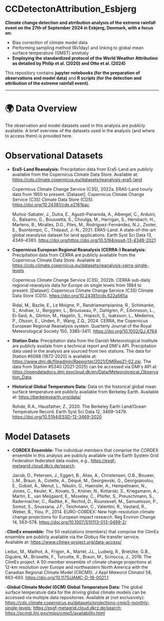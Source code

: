 # CCDetectonAttribution_Esbjerg

**Climate change detection and atrribution analysis of the extreme rainfall event on the 27th of September 2024 in Esbjerg, Denmark, with a focus on:**

- Bias correction of climate model data
- Performing sampling method (Rx1day) and linking to global mean surface temperature (GMST) anomaly
- **Employing the standardized protocol of the World Weather Attribution as detailed by Philip et al. (2020) and Otto et al. (2024)**

This repository contains **jupyter notebooks (for the preparation of observations and model data)** and **R scripts (for the detection and attribution of the extreme rainfall event)**.

---

# 🌍 Data Overview

The observation and model datasets used in this analysis are publicly available. A brief overview of the datasets used in the analysis (and where to access them) is provided here. 

# Observational Datasets

- **Era5-Land Reanalysis:** Precipitation data from Era5-Land are publicly available from the Copernicus Climate Data Store. Available at: https://cds.climate.copernicus.eu/datasets/reanalysis-era5-land

  Copernicus Climate Change Service (C3S), 2022a. ERA5-Land hourly data from 1950 to present. [Dataset]. Copernicus Climate Change Service (C3S) Climate Data Store (CDS).      https://doi.org/10.24381/cds.e2161bac 

  Muñoz-Sabater, J., Dutra, E., Agustí-Panareda, A., Albergel, C., Arduini, G., Balsamo, G., Boussetta, S., Choulga, M., Harrigan, S., Hersbach, H., Martens, B., Miralles,     D.G., Piles, M., Rodríguez-Fernández, N.J., Zsoter, E., Buontempo, C., Thépaut, J.-N., 2021. ERA5-Land: A state-of-the-art global reanalysis dataset for land                 applications.   Earth Syst Sci Data 13, 4349–4383. https://doi.org/https://doi.org/10.5194/essd-13-4349-2021

- **Copernicus European Regional Reanalysis (CERRA-) Reanalysis:** Precipitation data from CERRA are publicly available from the Copernicus Climate Data Store. Available at: https://cds.climate.copernicus.eu/datasets/reanalysis-cerra-single-levels

  Copernicus Climate Change Service (C3S), 2022b. CERRA sub-daily regional reanalysis data for Europe on single levels from 1984 to present. [Dataset]. Copernicus Climate      Change Service (C3S) Climate Data Store (CDS). https://doi.org/10.24381/cds.622a565a 

  Ridal, M., Bazile, E., Le Moigne, P., Randriamampianina, R., Schimanke, S., Andrae, U., Berggren, L., Brousseau, P., Dahlgren, P., Edvinsson, L., El-Said, A., Glinton, M.,   Hagelin, S., Hopsch, S., Isaksson, L., Medeiros, P., Olsson, E., Unden, P., Wang, Z.Q., 2024. CERRA, the Copernicus European Regional Reanalysis system. Quarterly Journal    of the Royal Meteorological Society 150, 3385–3411. https://doi.org/10.1002/QJ.4764 

- **Station Data:** Precipitation data from the Danish Meteorological Institute are publicly availale from a technical report and DMI's API. Precipitation data used in the analysis are sourced from two stations. The data for Station #6088 (1872-2020) is available at: https://www.dmi.dk/fileadmin/Rapporter/2021/DMIRep21-02.zip. The data from Station #5340 (2021-2025) can be accessed via DMI's API at: https://opendatadocs.dmi.govcloud.dk/en/Data/Meteorological_Observation_Data.

- **Historical Global Temperature Data:** Data on the historical global mean surface temperature are publicly available from Berkeley Earth. Available at: https://berkeleyearth.org/data/

  Rohde, R.A., Hausfather, Z., 2020. The Berkeley Earth Land/Ocean Temperature Record. Earth Syst Sci Data 12, 3469–3479. https://doi.org/10.5194/ESSD-12-3469-2020 

# Model Datasets

- **CORDEX Ensemble:** The individual members that comprise the CORDEX ensemble in this analysis are publicly available via the Earth System Grid Federation federated data nodes, e.g., https://esgf-metagrid.cloud.dkrz.de/search.

  Jacob, D., Petersen, J., Eggert, B., Alias, A., Christensen, O.B., Bouwer, L.M., Braun, A., Colette, A., Déqué, M., Georgievski, G., Georgopoulou, E., Gobiet, A., Menut,     L., Nikulin, G., Haensler, A., Hempelmann, N., Jones, C., Keuler, K., Kovats, S., Kröner, N., Kotlarski, S., Kriegsmann, A., Martin, E., van Meijgaard, E., Moseley, C.,      Pfeifer, S., Preuschmann, S., Radermacher, C., Radtke, K., Rechid, D., Rounsevell, M., Samuelsson, P., Somot, S., Soussana, J.F., Teichmann, C., Valentini, R., Vautard,      R.,   Weber, B., Yiou, P., 2014. EURO-CORDEX: New high-resolution climate change projections for European impact research. Reg Environ Change 14, 563–578.
  https://doi.org/10.1007/S10113-013-0499-2/ 

-**ClimEx ensemble:** The 50 realizations (members) that comprise the ClimEx ensemble are publicly available via the Globus file transfer service. Available at: https://www.climex-project.org/data-access/

  Leduc, M., Mailhot, A., Frigon, A., Martel, J.L., Ludwig, R., Brietzke, G.B., Giguère, M., Brissette, F., Turcotte, R., Braun, M., Scinocca, J., 2019. The ClimEx project:   A 50-member ensemble of climate change projections at 12-km resolution over Europe and northeastern North America with the Canadian Regional Climate Model (CRCM5). J Appl    Meteorol Climatol 58, 663–693. https://doi.org/10.1175/JAMC-D-18-0021.1 

-**Global Climate Model (GCM) Global Temperature Data:** The global surface temperature data for the driving global climate models can be accessed via multiple data repositories. Available at (not exclusively): https://cds.climate.copernicus.eu/datasets/projections-cmip5-monthly-single-levels; https://esgf-metagrid.cloud.dkrz.de/search; https://pcmdi.llnl.gov/mips/cmip5/availability.html
